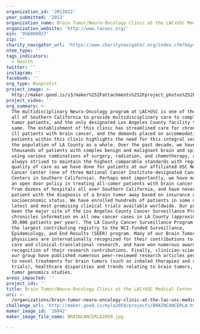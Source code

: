 ```yaml
---
organization_id: '2013022'
year_submitted: '2013'
organization_name: Brain Tumor/Neuro-Oncology Clinic at the LAC+USC Medical Center
organization_website: 'http://www.lacusc.org/'
ein: '956000927'
zip: ''
charity_navigator_url: 'https://www.charitynavigator.org/index.cfm?bay=search.profile&ein=956000927'
ntee_type: ''
tags_indicators:
  - Health
twitter: ''
instagram: ''
facebook: ''
org_type: Nonprofit
project_image: >-
  http://maker.good.is/s3/maker%252Fattachments%252Fproject_photos%252Fimages%252F16042%252Fdisplay%252FBRAINCANCERLA2050.jpg=c570x385
project_video: ''
org_summary: >-
  The multidisciplinary Neuro-Oncology program at LAC+USC is one of the few in
  all of Southern California to provide multidisciplinary care to complex brain
  tumor patients, and the only designated Los Angeles County facility to do the
  same. The establishment of this clinic has streamlined care for chronically
  ill patients with brain cancer, and the demands placed on accommodating
  patients within this clinic highlights the need for this integral service to
  the population of LA County as a whole. Over the past decade, we have treated
  thousands of patients with complex benign and malignant brain and spine tumors
  using various combinations of surgery, radiation, and chemotherapy, and have
  always strived to maintain the highest comparable standards with regard to
  quality of care as we have done for patients at our affiliated USC Norris
  Cancer Center (one of three National Cancer Institute-designated Cancer
  Centers in Southern California). Perhaps most importantly, we have maintained
  an open door policy in treating all-comer patients with brain cancer referred
  from dozens of hospitals all over Southern California, and have never turned a
  patient with the diagnosis of a brain tumor away based on insurance or
  socioeconomic status. We have enrolled hundreds of patients in some of the
  latest and most promising clinical trials available worldwide. Our program has
  been the major site of the Los Angeles County Cancer Surveillance Program, and
  chronicles information on all new cancer cases in LA County (approximately
  30,000 patients per year). The LA County Cancer Surveillance Program is now
  the largest contributing registry to the NCI-funded Surveillance,
  Epidemiology, and End Results (SEER) program. Many of our Brain Tumor Center
  physicians are internationally recognized for their contributions to patient
  care and clinical-translational research, and have won numerous awards in
  recognition of their research contributions. Finally, clinician-scientists in
  our group have published numerous peer-reviewed research articles pertaining
  to novel treatments for brain tumors (such as inhaled therapies and vaccine
  trials), healthcare disparities and trends relating to brain tumors, and brain
  tumor genomics studies.
areas_impacted: ''
project_ids: ''
title: Brain Tumor/Neuro-Oncology Clinic at the LAC+USC Medical Center
uri: >-
  /organizations/brain-tumor-neuro-oncology-clinic-at-the-lac-usc-medical-center/
challenge_url: 'http://maker.good.is/myla2050/projects/BRAINCANCERLA.html'
maker_image_id: '16042'
maker_image_file_name: BRAINCANCERLA2050.jpg

---
```

